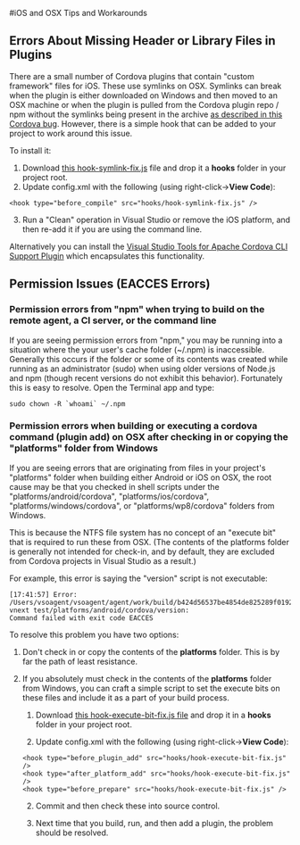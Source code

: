 <properties pageTitle="iOS and OSX Tips and Workarounds | Cordova"
  description="description"
  services=""
  documentationCenter=""
  authors="kirupa" />
  <tags
     ms.service="na"
     ms.devlang="javascript"
     ms.topic="article"
     ms.tgt_pltfrm="mobile-multiple"
     ms.workload="na"
     ms.date="09/10/2015"
     ms.author="kirupac"/>

#iOS and OSX Tips and Workarounds

<a name="symlink"></a>
## Errors About Missing Header or Library Files in Plugins

There are a small number of Cordova plugins that contain "custom framework" files for iOS. These use symlinks on OSX. Symlinks can break when the plugin is either downloaded on Windows and then moved to an OSX machine or when the plugin is pulled from the Cordova plugin repo / npm without the symlinks being present in the archive [as described in this Cordova bug](https://issues.apache.org/jira/browse/CB-6092). However, there is a simple hook that can be added to your project to work around this issue.

To install it:

1. Download [this hook-symlink-fix.js](../tips-and-workarounds/ios/hook-symlink-fix.js) file and drop it a **hooks** folder in your project root.
2. Update config.xml with the following (using right-click->**View Code**):

  ```
  <hook type="before_compile" src="hooks/hook-symlink-fix.js" />
  ```

3. Run a "Clean" operation in Visual Studio or remove the iOS platform, and then re-add it if you are using the command line.

Alternatively you can install the [Visual Studio Tools for Apache Cordova CLI Support Plugin](http://go.microsoft.com/fwlink/?LinkID=533753) which encapsulates this functionality.

## Permission Issues (EACCES Errors)
<a name="npm-cache"></a>
### Permission errors from "npm" when trying to build on the remote agent, a CI server, or the command line
If you are seeing permission errors from "npm," you may be running into a situation where the your user's cache folder (~/.npm) is inaccessible. Generally this occurs if the folder or some of its contents was created while running as an administrator (sudo) when using older versions of Node.js and npm (though recent versions do not exhibit this behavior). Fortunately this is easy to resolve. Open the Terminal app and type:

```
sudo chown -R `whoami` ~/.npm
```

<a name="osx-set-execute"></a>

### Permission errors when building or executing a cordova command (plugin add) on OSX after checking in or copying the "platforms" folder from Windows

If you are seeing errors that are originating from files in your project's "platforms" folder when building either Android or iOS on OSX, the root cause may be that you checked in shell scripts under the "platforms/android/cordova", "platforms/ios/cordova", "platforms/windows/cordova", or "platforms/wp8/cordova" folders from Windows. 

This is because the NTFS file system has no concept of an "execute bit" that is required to run these from OSX. (The contents of the platforms folder is generally not intended for check-in, and by default, they are excluded from Cordova projects in Visual Studio as a result.)

For example, this error is saying the "version" script is not executable:

```
[17:41:57] Error:
/Users/vsoagent/vsoagent/agent/work/build/b424d56537be4854de825289f019285698609afddf826d5d1a185eb60b806e47/repo/tfs-vnext test/platforms/android/cordova/version:
Command failed with exit code EACCES
```

To resolve this problem you have two options:

1.  Don't check in or copy the contents of the **platforms** folder. This is by far the path of least resistance.

2.  If you absolutely must check in the contents of the **platforms** folder from Windows, you can craft a simple script to set the execute bits on these files and include it as a part of your build process.
	1. Download [this hook-execute-bit-fix.js file](osx-set-execute) and drop it in a **hooks** folder in your project root.

	2. Update config.xml with the following (using right-click->**View Code**):

	  ```
	  <hook type="before_plugin_add" src="hooks/hook-execute-bit-fix.js" />
	  <hook type="after_platform_add" src="hooks/hook-execute-bit-fix.js" />
	  <hook type="before_prepare" src="hooks/hook-execute-bit-fix.js" />
	  ```

	2. Commit and then check these into source control.

	3. Next time that you build, run, and then add a plugin, the problem should be resolved.
